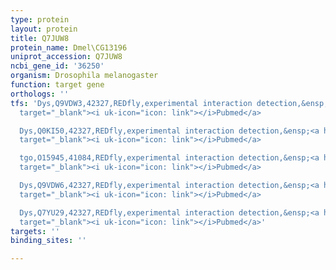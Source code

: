 ```yaml
---
type: protein
layout: protein
title: Q7JUW8
protein_name: Dmel\CG13196
uniprot_accession: Q7JUW8
ncbi_gene_id: '36250'
organism: Drosophila melanogaster
function: target gene
orthologs: ''
tfs: 'Dys,Q9VDW3,42327,REDfly,experimental interaction detection,&ensp;<a href="https://www.ncbi.nlm.nih.gov/pubmed/?term=17652079%5Buid%5D+OR+20965965%5Buid%5D"
  target="_blank"><i uk-icon="icon: link"></i>Pubmed</a>

  Dys,Q0KI50,42327,REDfly,experimental interaction detection,&ensp;<a href="https://www.ncbi.nlm.nih.gov/pubmed/?term=17652079%5Buid%5D+OR+20965965%5Buid%5D"
  target="_blank"><i uk-icon="icon: link"></i>Pubmed</a>

  tgo,O15945,41084,REDfly,experimental interaction detection,&ensp;<a href="https://www.ncbi.nlm.nih.gov/pubmed/?term=17652079%5Buid%5D+OR+20965965%5Buid%5D"
  target="_blank"><i uk-icon="icon: link"></i>Pubmed</a>

  Dys,Q9VDW6,42327,REDfly,experimental interaction detection,&ensp;<a href="https://www.ncbi.nlm.nih.gov/pubmed/?term=17652079%5Buid%5D+OR+20965965%5Buid%5D"
  target="_blank"><i uk-icon="icon: link"></i>Pubmed</a>

  Dys,Q7YU29,42327,REDfly,experimental interaction detection,&ensp;<a href="https://www.ncbi.nlm.nih.gov/pubmed/?term=17652079%5Buid%5D+OR+20965965%5Buid%5D"
  target="_blank"><i uk-icon="icon: link"></i>Pubmed</a>'
targets: ''
binding_sites: ''

---
```

